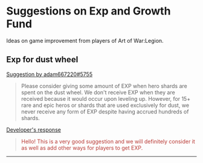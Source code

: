 # Suggestions on Exp and Growth Fund

Ideas on game improvement from players of Art of War:Legion.

## Exp for dust wheel

[Suggestion by adam667220#5755](https://discord.com/channels/658594298983350293/659077000027308104/924311669369348117)
> Please consider giving some amount of EXP when hero shards are spent
> on the dust wheel. We don't receive EXP when they are received because
> it would occur upon leveling up. However, for 15+ rare and epic heros
> or shards that are used exclusively for dust, we never receive any form
> of EXP despite having accrued hundreds of shards.

[Developer's response](https://discord.com/channels/658594298983350293/754929508427104258/928579114783375372)
<blockquote style="color:#b93a35">
Hello! This is a very good suggestion and we will definitely consider it as
well as add other ways for players to get EXP.
</blockquote>

----